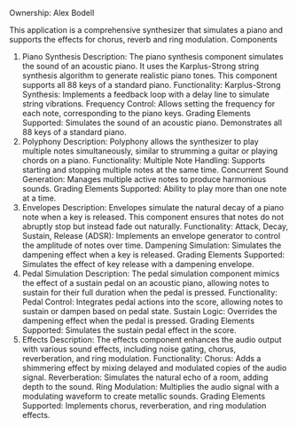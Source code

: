Ownership: Alex Bodell


This application is a comprehensive synthesizer that simulates a piano and supports the effects for chorus, reverb and ring modulation.
Components
1. Piano Synthesis
Description: The piano synthesis component simulates the sound of an acoustic piano. It uses the Karplus-Strong string synthesis algorithm to generate realistic piano tones. This component supports all 88 keys of a standard piano.
Functionality:
Karplus-Strong Synthesis: Implements a feedback loop with a delay line to simulate string vibrations.
Frequency Control: Allows setting the frequency for each note, corresponding to the piano keys.
Grading Elements Supported:
Simulates the sound of an acoustic piano.
Demonstrates all 88 keys of a standard piano.
2. Polyphony
Description: Polyphony allows the synthesizer to play multiple notes simultaneously, similar to strumming a guitar or playing chords on a piano.
Functionality:
Multiple Note Handling: Supports starting and stopping multiple notes at the same time.
Concurrent Sound Generation: Manages multiple active notes to produce harmonious sounds.
Grading Elements Supported:
Ability to play more than one note at a time.
3. Envelopes
Description: Envelopes simulate the natural decay of a piano note when a key is released. This component ensures that notes do not abruptly stop but instead fade out naturally.
Functionality:
Attack, Decay, Sustain, Release (ADSR): Implements an envelope generator to control the amplitude of notes over time.
Dampening Simulation: Simulates the dampening effect when a key is released.
Grading Elements Supported:
Simulates the effect of key release with a dampening envelope.
4. Pedal Simulation
Description: The pedal simulation component mimics the effect of a sustain pedal on an acoustic piano, allowing notes to sustain for their full duration when the pedal is pressed.
Functionality:
Pedal Control: Integrates pedal actions into the score, allowing notes to sustain or dampen based on pedal state.
Sustain Logic: Overrides the dampening effect when the pedal is pressed.
Grading Elements Supported:
Simulates the sustain pedal effect in the score.
5. Effects
Description: The effects component enhances the audio output with various sound effects, including noise gating, chorus, reverberation, and ring modulation.
Functionality:
Chorus: Adds a shimmering effect by mixing delayed and modulated copies of the audio signal.
Reverberation: Simulates the natural echo of a room, adding depth to the sound.
Ring Modulation: Multiplies the audio signal with a modulating waveform to create metallic sounds.
Grading Elements Supported:
Implements chorus, reverberation, and ring modulation effects.
